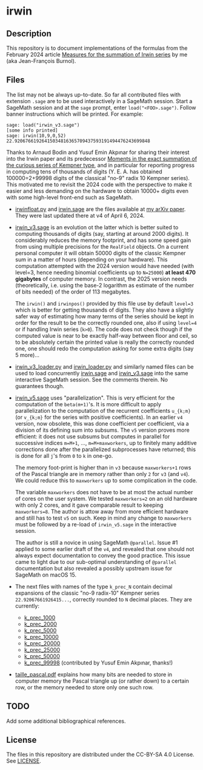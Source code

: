 # irwin


## Description

This repository is to document implementations of the formulas from the
February 2024 article
[Measures for the summation of Irwin series](https://arxiv.org/abs/2402.09083)
by me (aka Jean-François Burnol).

## Files

The list may not be always up-to-date.  So far all contributed files with
extension `.sage` are to be used interactively in a SageMath session.  Start a
SageMath session and at the `sage` prompt, enter `load("<FOO>.sage")`.  Follow
banner instructions which will be printed.  For example:

```sage
sage: load("irwin_v3.sage")
[some info printed]
sage: irwin(10,9,0,52)
22.92067661926415034816365709437593191494476243699848
```

Thanks to Arnaud Bodin and Yusuf Emin Akpınar for sharing their interest into
the Irwin paper and its predecessor
[Moments in the exact summation of the curious series of Kempner type](https://arxiv.org/abs/2402.08525),
and in particular for reporting progress in computing tens of thousands of
digits (Y. E. A. has obtained 100000=2+99998 digits of the classical "no-9"
radix 10 Kempner series).  This motivated me to revisit the 2024 code with the
perspective to make it easier and less demanding on the hardware to obtain
10000+ digits even with some high-level front-end such as SageMath.


- [irwinfloat.py](irwinfloat.py) and [irwin.sage](irwin.sage) are the files
  available at [my arXiv paper](https://arxiv.org/abs/2402.09083). They were
  last updated there at v4 of April 6, 2024.

- [irwin_v3.sage](irwin_v3.sage) is an evolution ot the latter which is better
  suited to computing thousands of digits (say, starting at around 2000
  digits).  It considerably reduces the memory footprint, and has some speed
  gain from using multiple precisions for the `RealField` objects.  On a
  current personal computer it will obtain 50000 digits of the classic Kempner
  sum in a matter of hours (depending on your hardware).  This computation
  attempted with the 2024 version would have needed (with level=3, hence
  needing binomial coefficients up to `N=25000`) **at least 470 gigabytes** of
  computer memory.  In contrast, the 2025 version needs (theoretically,
  i.e. using the base-2 logarithm as estimate of the number of bits needed) of
  the order of 113 megabytes.

  The `irwin()` and `irwinpos()` provided by this file use by default
  `level=3` which is better for getting thousands of digits.  They also have a
  slightly safer way of estimating how many terms of the series should be kept
  in order for the result to be the correctly rounded one, also if using
  `level=4` or if handling Irwin series (`k>0`). The code does not check
  though if the computed value is near to be exactly half-way between floor
  and ceil, so to be absolutely certain the printed value is really the
  correctly rounded one, one should redo the computation asking for some extra
  digits (say 5 more)...

- [irwin_v3_loader.py](irwin_v3_loader.py) and
  [irwin_loader.py](irwin_loader.py) and similarly named files can be used to
  load concurrently [irwin.sage](irwin.sage) and
  [irwin_v3.sage](irwin_v3.sage) into the same interactive SageMath session.
  See the comments therein.  No guarantees though.

- [irwin_v5.sage](irwin_v5.sage) uses "parallelization".  This is very
  efficient for the computation of the `beta(m+1)`'s.  It is more difficult to
  apply parallelization to the computation of the recurrent coefficients
  `u_{k;m}` (or `v_{k;m}` for the series with positive coefficients).  In an
  earlier `v4` version, now obsolete, this was done coefficient per
  coefficient, via a division of its defining sum into subsums.  The `v5`
  version proves more efficient: it does not use subsums but computes in
  parallel for successive indices `m=M+1`, ..., `m=M+maxworkers`, up to
  finitely many additive corrections done after the parallelized subprocesses
  have returned; this is done for all `j`'s from `0` to `k` in one-go.

  The memory foot-print is higher than in `v3` because `maxworkers+1` rows of
  the Pascal triangle are in memory rather than only `2` for `v3` (and `v4`).
  We could reduce this to `maxworkers` up to some complication in the code.

  The variable `maxworkers` does not have to be at most the actual number of
  cores on the user system.  We tested `maxworkers=2` on an old hardware with
  only 2 cores, and it gave comparable result to keeping `maxworkers=8`.  The
  author is attow away from more efficient hardware and still has to test `v5`
  on such.  Keep in mind any change to `maxworkers` must be followed by a
  re-load of `irwin_v5.sage` in the interactive session.

  The author is still a novice in using SageMath `@parallel`.  Issue #1
  applied to some earlier draft of the `v4`, and revealed that one should not
  always expect documentation to convey the good practice.  This issue came to
  light due to our sub-optimal understanding of `@parallel` documentation but
  also revealed a possibly upstream issue for SageMath on macOS 15.
  
- The next files with names of the type `k_prec_N` contain decimal expansions
  of the classic "no-9 radix-10" Kempner series `22.92067661926415...`,
  correctly rounded to `N` decimal places.  They are currently:
  * [k_prec_1000](k_prec_1000)
  * [k_prec_2000](k_prec_2000)
  * [k_prec_5000](k_prec_5000)
  * [k_prec_10000](k_prec_10000)
  * [k_prec_20000](k_prec_20000)
  * [k_prec_25000](k_prec_25000)
  * [k_prec_50000](k_prec_50000)
  * [k_prec_99998](k_prec_99998) (contributed by Yusuf Emin Akpınar, thanks!)
  
- [taille_pascal.pdf](taille_pascal.pdf) explains how many bits are needed to
  store in computer memory the Pascal triangle up (or rather down) to a
  certain row, or the memory needed to store only one such row.

## TODO

Add some additional bibliographical references.

## License

The files in this repository are distributed under the
CC-BY-SA 4.0 License.  See [LICENSE](LiCENSE).
